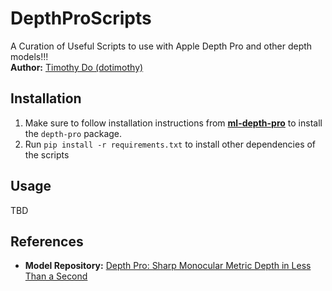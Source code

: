 # DepthProScripts
 A Curation of Useful Scripts to use with Apple Depth Pro and other depth models!!! <br>
**Author:** [Timothy Do (dotimothy)](https://github.com/dotimothy)
## Installation
1. Make sure to follow installation instructions from **[ml-depth-pro](https://github.com/apple/ml-depth-pro)** to install the <code>depth-pro</code> package.
2. Run <code>pip install -r requirements.txt</code> to install other dependencies of the scripts
## Usage
TBD
## References
* **Model Repository:** [Depth Pro: Sharp Monocular Metric Depth in Less Than a Second](https://github.com/apple/ml-depth-pro)


